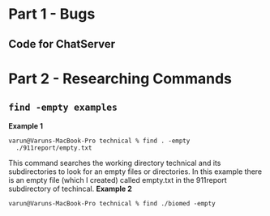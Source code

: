 # Part 1 - Bugs
## Code for ChatServer
# Part 2 - Researching Commands
## ```find -empty examples```
**Example 1**
```
varun@Varuns-MacBook-Pro technical % find . -empty
  ./911report/empty.txt
```
This command searches the working directory technical and its subdirectories to look for an empty files or directories. In this example there is an empty file (which I created) called empty.txt in the 911report subdirectory of techincal.
**Example 2**
```
varun@Varuns-MacBook-Pro technical % find ./biomed -empty
```

